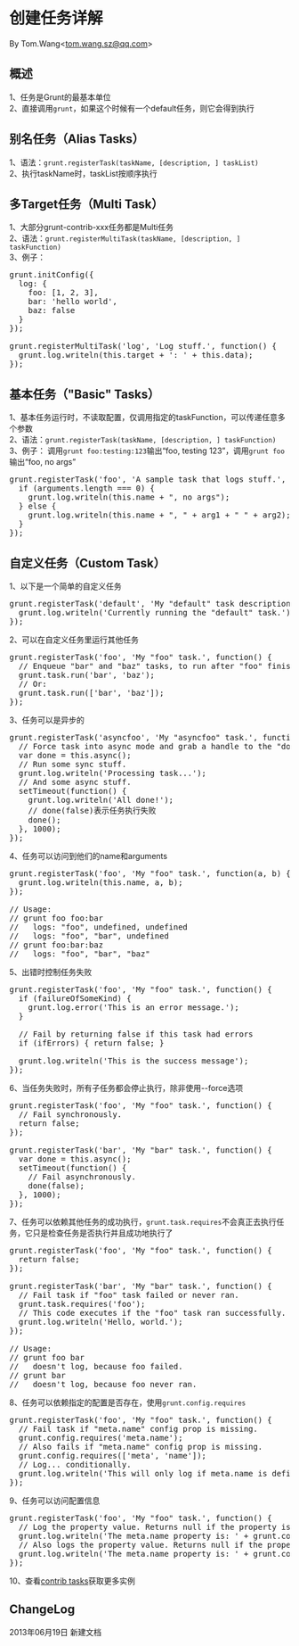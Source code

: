 # 创建任务详解 #
By Tom.Wang<tom.wang.sz@qq.com\>

## 概述 ##
1、任务是Grunt的最基本单位  
2、直接调用`grunt`，如果这个时候有一个default任务，则它会得到执行  

## 别名任务（Alias Tasks） ##
1、语法：`grunt.registerTask(taskName, [description, ] taskList)`  
2、执行taskName时，taskList按顺序执行  

## 多Target任务（Multi Task） ##
1、大部分grunt-contrib-xxx任务都是Multi任务  
2、语法：`grunt.registerMultiTask(taskName, [description, ] taskFunction)`  
3、例子：
<pre>
grunt.initConfig({
  log: {
    foo: [1, 2, 3],
    bar: 'hello world',
    baz: false
  }
});

grunt.registerMultiTask('log', 'Log stuff.', function() {
  grunt.log.writeln(this.target + ': ' + this.data);
});
</pre>

## 基本任务（"Basic" Tasks） ##
1、基本任务运行时，不读取配置，仅调用指定的taskFunction，可以传递任意多个参数  
2、语法：`grunt.registerTask(taskName, [description, ] taskFunction)`  
3、例子：
调用`grunt foo:testing:123`输出“foo, testing 123”，调用`grunt foo`输出“foo, no args”  
<pre>
grunt.registerTask('foo', 'A sample task that logs stuff.', function(arg1, arg2) {
  if (arguments.length === 0) {
    grunt.log.writeln(this.name + ", no args");
  } else {
    grunt.log.writeln(this.name + ", " + arg1 + " " + arg2);
  }
});
</pre>

## 自定义任务（Custom Task） ##
1、以下是一个简单的自定义任务  
<pre>
grunt.registerTask('default', 'My "default" task description.', function() {
  grunt.log.writeln('Currently running the "default" task.');
});
</pre>
2、可以在自定义任务里运行其他任务  
<pre>
grunt.registerTask('foo', 'My "foo" task.', function() {
  // Enqueue "bar" and "baz" tasks, to run after "foo" finishes, in-order.
  grunt.task.run('bar', 'baz');
  // Or:
  grunt.task.run(['bar', 'baz']);
});
</pre>
3、任务可以是异步的  
<pre>
grunt.registerTask('asyncfoo', 'My "asyncfoo" task.', function() {
  // Force task into async mode and grab a handle to the "done" function.
  var done = this.async();
  // Run some sync stuff.
  grunt.log.writeln('Processing task...');
  // And some async stuff.
  setTimeout(function() {
    grunt.log.writeln('All done!');
	// done(false)表示任务执行失败
    done();
  }, 1000);
});
</pre>
4、任务可以访问到他们的name和arguments  
<pre>
grunt.registerTask('foo', 'My "foo" task.', function(a, b) {
  grunt.log.writeln(this.name, a, b);
});

// Usage:
// grunt foo foo:bar
//   logs: "foo", undefined, undefined
//   logs: "foo", "bar", undefined
// grunt foo:bar:baz
//   logs: "foo", "bar", "baz"
</pre>
5、出错时控制任务失败  
<pre>
grunt.registerTask('foo', 'My "foo" task.', function() {
  if (failureOfSomeKind) {
    grunt.log.error('This is an error message.');
  }

  // Fail by returning false if this task had errors
  if (ifErrors) { return false; }

  grunt.log.writeln('This is the success message');
});
</pre>
6、当任务失败时，所有子任务都会停止执行，除非使用--force选项  
<pre>
grunt.registerTask('foo', 'My "foo" task.', function() {
  // Fail synchronously.
  return false;
});

grunt.registerTask('bar', 'My "bar" task.', function() {
  var done = this.async();
  setTimeout(function() {
    // Fail asynchronously.
    done(false);
  }, 1000);
});
</pre>
7、任务可以依赖其他任务的成功执行，`grunt.task.requires`不会真正去执行任务，它只是检查任务是否执行并且成功地执行了  
<pre>
grunt.registerTask('foo', 'My "foo" task.', function() {
  return false;
});

grunt.registerTask('bar', 'My "bar" task.', function() {
  // Fail task if "foo" task failed or never ran.
  grunt.task.requires('foo');
  // This code executes if the "foo" task ran successfully.
  grunt.log.writeln('Hello, world.');
});

// Usage:
// grunt foo bar
//   doesn't log, because foo failed.
// grunt bar
//   doesn't log, because foo never ran.
</pre>
8、任务可以依赖指定的配置是否存在，使用`grunt.config.requires`  
<pre>
grunt.registerTask('foo', 'My "foo" task.', function() {
  // Fail task if "meta.name" config prop is missing.
  grunt.config.requires('meta.name');
  // Also fails if "meta.name" config prop is missing.
  grunt.config.requires(['meta', 'name']);
  // Log... conditionally.
  grunt.log.writeln('This will only log if meta.name is defined in the config.');
});
</pre>
9、任务可以访问配置信息  
<pre>
grunt.registerTask('foo', 'My "foo" task.', function() {
  // Log the property value. Returns null if the property is undefined.
  grunt.log.writeln('The meta.name property is: ' + grunt.config('meta.name'));
  // Also logs the property value. Returns null if the property is undefined.
  grunt.log.writeln('The meta.name property is: ' + grunt.config(['meta', 'name']));
});
</pre>
10、查看[contrib tasks](https://github.com/gruntjs/)获取更多实例

## ChangeLog ##
2013年06月19日 新建文档  